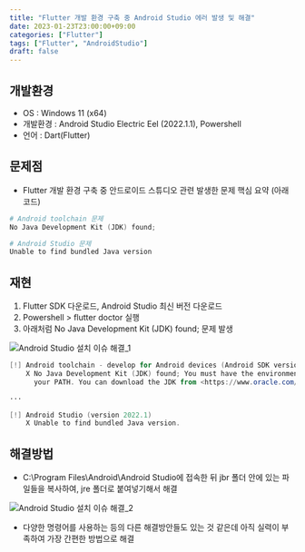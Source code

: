 ```yaml
---
title: "Flutter 개발 환경 구축 중 Android Studio 에러 발생 및 해결"
date: 2023-01-23T23:00:00+09:00
categories: ["Flutter"]
tags: ["Flutter", "AndroidStudio"]
draft: false
---
```




## 개발환경

- OS : Windows 11 (x64)
- 개발환경 : Android Studio Electric Eel (2022.1.1), Powershell
- 언어 : Dart(Flutter)





## 문제점

- Flutter 개발 환경 구축 중 안드로이드 스튜디오 관련 발생한 문제 핵심 요약 (아래 코드)

```powershell
# Android toolchain 문제
No Java Development Kit (JDK) found;

# Android Studio 문제
Unable to find bundled Java version
```





## 재현

1. Flutter SDK 다운로드, Android Studio 최신 버전 다운로드
2. Powershell > flutter doctor 실행
3. 아래처럼 No Java Development Kit (JDK) found; 문제 발생

![Android Studio 설치 이슈 해결_1](https://user-images.githubusercontent.com/86005692/214060862-e8d417c7-4fa2-422a-bd9f-0cc499d24b33.png)

```powershell
[!] Android toolchain - develop for Android devices (Android SDK version 33.0.1)
    X No Java Development Kit (JDK) found; You must have the environment variable JAVA_HOME set and the java binary in
      your PATH. You can download the JDK from <https://www.oracle.com/technetwork/java/javase/downloads/>.

···

[!] Android Studio (version 2022.1)
    X Unable to find bundled Java version.
```





## 해결방법

- C:\Program Files\Android\Android Studio에 접속한 뒤 jbr 폴더 안에 있는 파일들을 복사하여, jre 폴더로 붙여넣기해서 해결

![Android Studio 설치 이슈 해결_2](https://user-images.githubusercontent.com/86005692/214061157-fc2cbe5f-d484-4af4-8b68-c34a2e64f63f.png)

- 다양한 명령어를 사용하는 등의 다른 해결방안들도 있는 것 같은데 아직 실력이 부족하여 가장 간편한 방법으로 해결
